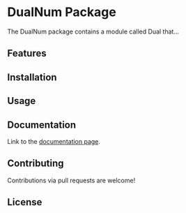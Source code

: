 # DualNum Package

The DualNum package contains a module called Dual that...

## Features

<description of the features>

## Installation

<description of the installation>

## Usage

<baseline example of usage>

## Documentation

Link to the [documentation page](https://your-readthedocs-url-here).

## Contributing

Contributions via pull requests are welcome!

## License

<description of the license>